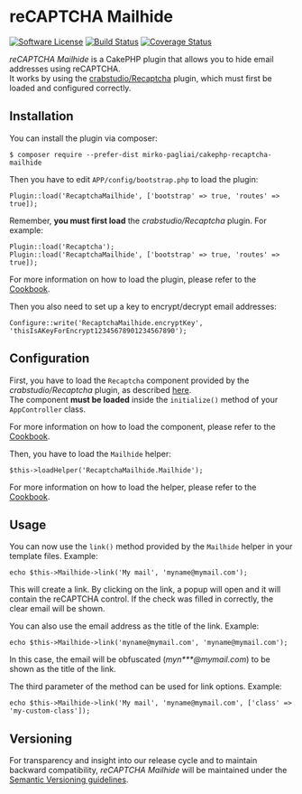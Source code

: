 # reCAPTCHA Mailhide

[![Software License](https://img.shields.io/badge/license-MIT-brightgreen.svg?style=flat-square)](LICENSE.txt)
[![Build Status](https://api.travis-ci.org/mirko-pagliai/cakephp-recaptcha-mailhide.svg?branch=master)](https://travis-ci.org/mirko-pagliai/cakephp-recaptcha-mailhide)
[![Coverage Status](https://img.shields.io/codecov/c/github/mirko-pagliai/cakephp-recaptcha-mailhide.svg?style=flat-square)](https://codecov.io/github/mirko-pagliai/cakephp-recaptcha-mailhide)

*reCAPTCHA Mailhide* is a CakePHP plugin that allows you to hide email addresses
using reCAPTCHA.  
It works by using the [crabstudio/Recaptcha](https://github.com/crabstudio/Recaptcha)
plugin, which must first be loaded and configured correctly.

## Installation
You can install the plugin via composer:

    $ composer require --prefer-dist mirko-pagliai/cakephp-recaptcha-mailhide
    
Then you have to edit `APP/config/bootstrap.php` to load the plugin:

    Plugin::load('RecaptchaMailhide', ['bootstrap' => true, 'routes' => true]);

Remember, **you must first load** the *crabstudio/Recaptcha* plugin. For example:

    Plugin::load('Recaptcha');
    Plugin::load('RecaptchaMailhide', ['bootstrap' => true, 'routes' => true]);

For more information on how to load the plugin, please refer to the 
[Cookbook](http://book.cakephp.org/3.0/en/plugins.html#loading-a-plugin).

Then you also need to set up a key to encrypt/decrypt email addresses:

    Configure::write('RecaptchaMailhide.encryptKey', 'thisIsAKeyForEncrypt12345678901234567890');

## Configuration
First, you have to load the `Recaptcha` component provided by the
*crabstudio/Recaptcha* plugin, as described [here](https://github.com/crabstudio/Recaptcha#load-component-and-configure).  
The component **must be loaded** inside the `initialize()` method of your
`AppController` class.

For more information on how to load the component, please refer to the 
[Cookbook](https://book.cakephp.org/3.0/en/controllers/components.html#configuring-components).

Then, you have to load the `Mailhide` helper:

    $this->loadHelper('RecaptchaMailhide.Mailhide');

For more information on how to load the helper, please refer to the 
[Cookbook](https://book.cakephp.org/3.0/en/views/helpers.html#configuring-helpers).

## Usage
You can now use the `link()` method provided by the `Mailhide` helper in your
template files. Example:

    echo $this->Mailhide->link('My mail', 'myname@mymail.com');

This will create a link. By clicking on the link, a popup will open and it will
contain the reCAPTCHA control. If the check was filled in correctly, the clear
email will be shown.

You can also use the email address as the title of the link. Example:

    echo $this->Mailhide->link('myname@mymail.com', 'myname@mymail.com');

In this case, the email will be obfuscated (*myn\*\*\*@mymail.com*) to be shown
as the title of the link.

The third parameter of the method can be used for link options. Example:

    echo $this->Mailhide->link('My mail', 'myname@mymail.com', ['class' => 'my-custom-class']);

## Versioning
For transparency and insight into our release cycle and to maintain backward 
compatibility, *reCAPTCHA Mailhide* will be maintained under the 
[Semantic Versioning guidelines](http://semver.org).
